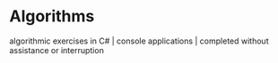 # Algorithms
algorithmic exercises in C# |
console applications |
completed without assistance or interruption
